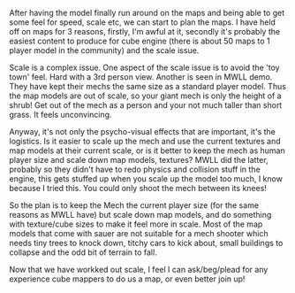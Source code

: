 After having the model finally run around on the maps and being able to get some feel for speed, scale etc, we can start to plan the maps. I have held off on maps for 3 reasons, firstly, I'm awful at it, secondly it's probably the easiest content to produce for cube engine (there is about 50 maps to 1 player model in the community) and the scale issue.

Scale is a complex issue. One aspect of the scale issue is to avoid the 'toy town' feel. Hard with  a 3rd person view. Another is seen in MWLL demo. They have kept their mechs the same size as a standard player model. Thus the map models are out of scale, so your giant mech is only the height of a shrub! Get out of the mech as a person and your not much taller than short grass. It feels unconvincing.

Anyway, it's not only the psycho-visual effects that are important, it's the logistics. Is it easier to scale up the mech and use the current textures and map models at their current scale, or is it better to keep the mech as human player  size and scale down map models, textures? MWLL did the latter, probably so they didn't have to redo physics and collision stuff in the engine, this gets stuffed up when you scale up the model too much, I know because I tried this. You could only shoot the mech between its knees!

So the plan is to keep the Mech the current player size (for the same reasons as MWLL have) but scale down map models, and do something with texture/cube sizes to make it feel more in scale. Most of the map models that come with sauer are not suitable for a mech shooter which needs tiny trees to knock down, titchy cars to kick about, small buildings to collapse and the odd bit of terrain to fall.

Now that we have workked out scale, I feel I can ask/beg/plead for any experience cube mappers to do us a map, or even better join up!